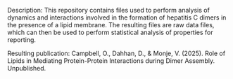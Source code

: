 Description: This repository contains files used to perform analysis of dynamics and interactions involved in the formation of hepatitis C dimers in the presence of a lipid membrane. The resulting files are raw data files, which can then be used to perform statistical analysis of properties for reporting.

Resulting publication:  Campbell, O., Dahhan, D., & Monje, V. (2025). Role of Lipids in Mediating Protein-Protein Interactions during Dimer Assembly. Unpublished.
